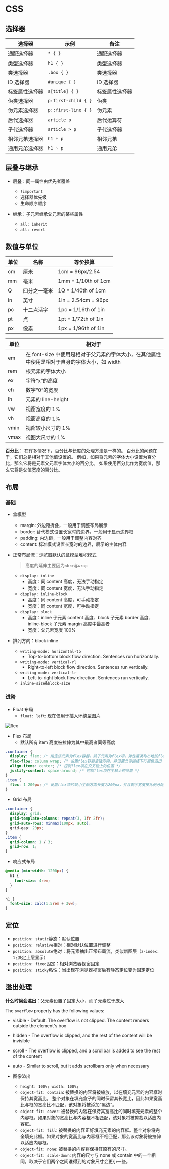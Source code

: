 # CSS

## 选择器

| 选择器         | 示例                | 备注           |
| -------------- | ------------------- | -------------- |
| 通配选择器     | `* { }`             | 通配选择器     |
| 类型选择器     | `h1 { }`            | 类型选择器     |
| 类选择器       | `.box { }`          | 类选择器       |
| ID 选择器      | `#unique { }`       | ID 选择器      |
| 标签属性选择器 | `a[title] { }`      | 标签属性选择器 |
| 伪类选择器     | `p:first-child { }` | 伪类           |
| 伪元素选择器   | `p::first-line { }` | 伪元素         |
| 后代选择器     | `article p`         | 后代运算符     |
| 子代选择器     | `article > p`       | 子代选择器     |
| 相邻兄弟选择器 | `h1 + p`            | 相邻兄弟       |
| 通用兄弟选择器 | `h1 ~ p`            | 通用兄弟       |

## 层叠与继承

- 层叠：同一属性由优先者覆盖

  - `!important`
  - 选择器优先级
  - 生命顺序顺序

- 继承：子元素继承父元素的某些属性
  - `all: inherit`
  - `all: revert`

## 数值与单位

| 单位 | 名称         | 等价换算            |
| ---- | ------------ | ------------------- |
| cm   | 厘米         | 1cm = 96px/2.54     |
| mm   | 毫米         | 1mm = 1/10th of 1cm |
| Q    | 四分之一毫米 | 1Q = 1/40th of 1cm  |
| in   | 英寸         | 1in = 2.54cm = 96px |
| pc   | 十二点活字   | 1pc = 1/16th of 1in |
| pt   | 点           | 1pt = 1/72th of 1in |
| px   | 像素         | 1px = 1/96th of 1in |

| 单位 | 相对于                                                                                        |
| ---- | --------------------------------------------------------------------------------------------- |
| em   | 在 font-size 中使用是相对于父元素的字体大小，在其他属性中使用是相对于自身的字体大小，如 width |
| rem  | 根元素的字体大小                                                                              |
| ex   | 字符“x”的高度                                                                                 |
| ch   | 数字“0”的宽度                                                                                 |
| lh   | 元素的 line-height                                                                            |
| vw   | 视窗宽度的 1%                                                                                 |
| vh   | 视窗高度的 1%                                                                                 |
| vmin | 视窗较小尺寸的 1%                                                                             |
| vmax | 视图大尺寸的 1%                                                                               |

**百分比**：
在许多情况下，百分比与长度的处理方法是一样的。
百分比的问题在于，它们总是相对于其他值设置的。
例如，如果将元素的字体大小设置为百分比，那么它将是元素父元素字体大小的百分比。
如果使用百分比作为宽度值，那么它将是父值宽度的百分比。

## 布局

### 基础

- 盒模型

  - margin: 外边距折叠，一般用于调整布局展示
  - border: 替代模式设置长宽时的边界，一般用于显示边界框
  - padding: 内边距，一般用于调整内容对齐
  - content: 标准模式设置长宽时的边界，展示的主体内容

- 正常布局流：浏览器默认的盒模型堆积模式

  > 高度的延伸主要因为`<br>`与`wrap`

  - `display: inline`
    - 高度：同 content 高度，无法手动指定
    - 宽度：同 content 宽度，无法手动指定
  - `display: inline-block`
    - 高度：同 content 高度，可手动指定
    - 宽度：同 content 宽度，可手动指定
  - `display: block`
    - 高度：inline 子元素 content 高度、block 子元素 border 高度、inline-block 子元素 margin 高度中最高者
    - 宽度：父元素宽度 100%

- 排列方向：block inline
  - `writing-mode: horizontal-tb`
    - Top-to-bottom block flow direction. Sentences run horizontally.
  - `writing-mode: vertical-rl`
    - Right-to-left block flow direction. Sentences run vertically.
  - `writing-mode: vertical-lr`
    - Left-to-right block flow direction. Sentences run vertically.
  - `inline-size`&`block-size`

### 进阶

- Float 布局
  - `float: left`: 现在仅用于插入环绕型图片

![flex](https://developer.mozilla.org/en-US/docs/Learn/CSS/CSS_layout/Flexbox/flex_terms.png)

- Flex 布局
  - 默认所有 item 高度被拉伸为其中最高者同等高度

```css
.container {
  display: flex; /* 指定该元素为flex容器，其子元素为flex项，弹性紧凑均布地按flex方向排列（默认方向row） */
  flex-flow: column wrap; /* 设置flex容器主轴方向，并设置允许回绕下行避免溢出 */
  align-items: center; /* 控制flex项在交叉轴上的位置 */
  justify-content: space-around; /* 控制flex项在主轴上的位置 */
}
.item {
  flex: 1 200px; /* 设置flex项的最小主轴方向长度为200px，并且剩余宽度按比例分配（交叉轴方向的宽度——即高度，与最长的flex项一致） */
}
```

- Grid 布局

```css
.container {
  display: grid;
  grid-template-columns: repeat(3, 1fr 2fr);
  grid-auto-rows: minmax(100px, auto);
  grid-gap: 20px;
}
.item {
  grid-column: 1 / 3;
  grid-row: 1;
}
```

- 响应式布局

```css
@media (min-width: 1200px) {
  h1 {
    font-size: 4rem;
  }
}

h1 {
  font-size: calc(1.5rem + 3vw);
}
```

## 定位

- `position: static`静态：默认位置
- `position: relative`相对：相对默认位置进行调整
- `position: absolute`绝对：将元素抽出正常布局流，类似新图层（`z-index: 1;`决定上层显示）
- `position: fixed`固定：相对浏览器视窗固定
- `position: sticky`粘性：当出现在浏览器视窗后有静态定位变为固定定位

## 溢出处理

**什么时候会溢出**：父元素设置了固定大小，而子元素过于庞大

The `overflow` property has the following values:

- visible - Default. The overflow is not clipped. The content renders outside the element's box
- hidden - The overflow is clipped, and the rest of the content will be invisible
- scroll - The overflow is clipped, and a scrollbar is added to see the rest of the content
- auto - Similar to scroll, but it adds scrollbars only when necessary

- 图像溢出
  - `height: 100%; width: 100%;`
  - `object-fit: contain`: 被替换的内容将被缩放，以在填充元素的内容框时保持其宽高比。 整个对象在填充盒子的同时保留其长宽比，因此如果宽高比与框的宽高比不匹配，该对象将被添加“黑边”。
  - `object-fit: cover`: 被替换的内容在保持其宽高比的同时填充元素的整个内容框。如果对象的宽高比与内容框不相匹配，该对象将被剪裁以适应内容框。
  - `object-fit: fill`: 被替换的内容正好填充元素的内容框。整个对象将完全填充此框。如果对象的宽高比与内容框不相匹配，那么该对象将被拉伸以适应内容框。
  - `object-fit: none`: 被替换的内容将保持其原有的尺寸。
  - `object-fit: scale-down`: 内容的尺寸与 none 或 contain 中的一个相同，取决于它们两个之间谁得到的对象尺寸会更小一些。
